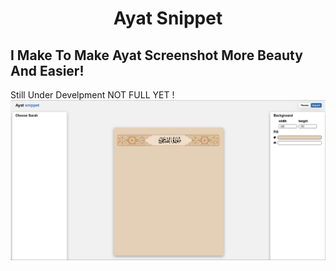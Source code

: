 <h1 align="center">Ayat Snippet</h1>
<h2>I Make To Make Ayat Screenshot More Beauty And Easier!</h2>
Still Under Develpment NOT FULL YET !
<img src="images/ayat-snippet-screen.png">
